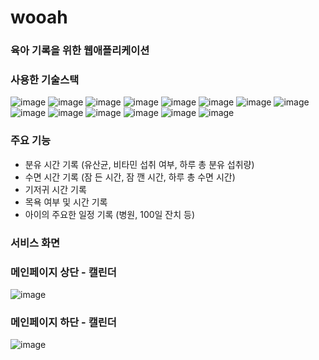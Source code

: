 # wooah

### 육아 기록을 위한 웹애플리케이션

### 사용한 기술스택

![image](https://img.shields.io/badge/pwa-5A0FC8?style=flat-squre&logo=PWA&logoColor=white)
![image](https://img.shields.io/badge/javascript-F7DF1E?style=flat-squre&logo=JavaScript&logoColor=black)
![image](https://img.shields.io/badge/react-61DAFB?style=flat-squre&logo=react&logoColor=black)
![image](https://img.shields.io/badge/redux-764ABC?style=flat-squre&logo=Redux&logoColor=black)
![image](https://img.shields.io/badge/html-E34F26?style=flat-squre&logo=HTML5&logoColor=black)
![image](https://img.shields.io/badge/css-1572B6?style=flat-squre&logo=CSS3&logoColor=black)
![image](https://img.shields.io/badge/nodejs-339933?style=flat-squre&logo=Node.js&logoColor=black)
![image](https://img.shields.io/badge/express-fff?style=flat-squre&logo=Express&logoColor=black)
![image](https://img.shields.io/badge/aws-232F3E?style=flat-squre&logo=AmazonAWS&logoColor=white)
![image](https://img.shields.io/badge/aws-EC2-FF9900?style=flat-squre&logo=AmazonEC2&logoColor=black)
![image](https://img.shields.io/badge/aws-RDS-527FFF?style=flat-squre&logo=AmazonRDS&logoColor=black)
![image](https://img.shields.io/badge/MySQL-4479A1?style=flat-squre&logo=MySQL&logoColor=black)
![image](https://img.shields.io/badge/GitHub-181717?style=flat-squre&logo=Github&logoColor=black)
![image](https://img.shields.io/badge/Ubuntu-E95428?style=flat-squre&logo=Ubuntu&logoColor=black)

### 주요 기능

- 분유 시간 기록 (유산균, 비타민 섭취 여부, 하루 총 분유 섭취량)
- 수면 시간 기록 (잠 든 시간, 잠 깬 시간, 하루 총 수면 시간)
- 기저귀 시간 기록
- 목욕 여부 및 시간 기록
- 아이의 주요한 일정 기록 (병원, 100일 잔치 등)

### 서비스 화면

### 메인페이지 상단 - 캘린더

![image](https://user-images.githubusercontent.com/105469077/235883185-5ebafa60-eca8-409a-80d7-765e72e08be4.png)

### 메인페이지 하단 - 캘린더

![image](https://user-images.githubusercontent.com/105469077/235883495-0c12d5ac-61c6-4e6c-adc0-0ba7d1437ca2.png)

